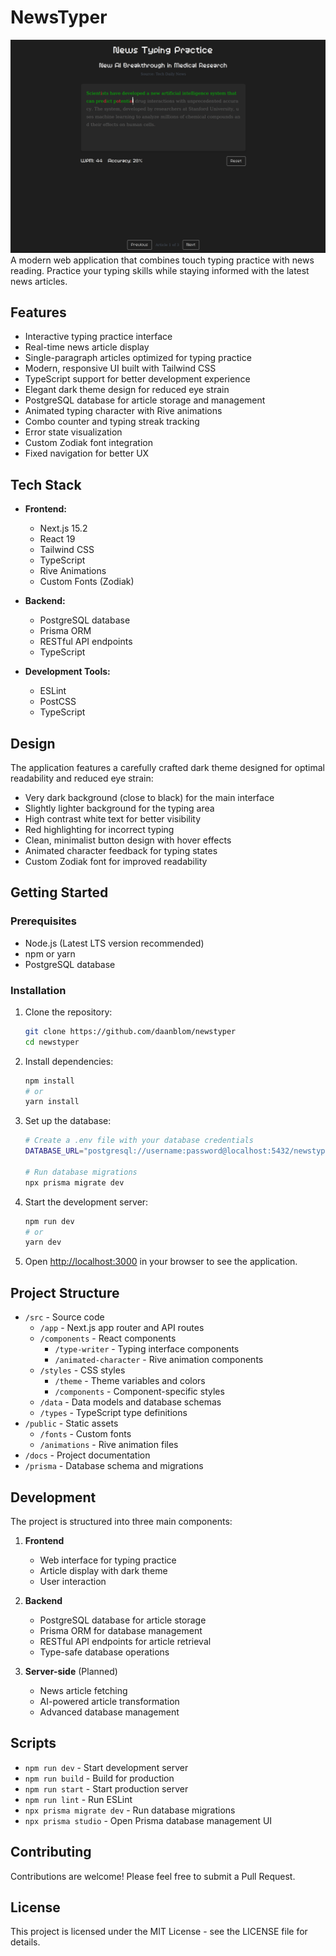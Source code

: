# NewsTyper
![header](./docs/Header.png)
A modern web application that combines touch typing practice with news reading. Practice your typing skills while staying informed with the latest news articles.

## Features

- Interactive typing practice interface
- Real-time news article display
- Single-paragraph articles optimized for typing practice
- Modern, responsive UI built with Tailwind CSS
- TypeScript support for better development experience
- Elegant dark theme design for reduced eye strain
- PostgreSQL database for article storage and management
- Animated typing character with Rive animations
- Combo counter and typing streak tracking
- Error state visualization
- Custom Zodiak font integration
- Fixed navigation for better UX

## Tech Stack

- **Frontend:**
  - Next.js 15.2
  - React 19
  - Tailwind CSS
  - TypeScript
  - Rive Animations
  - Custom Fonts (Zodiak)

- **Backend:**
  - PostgreSQL database
  - Prisma ORM
  - RESTful API endpoints
  - TypeScript

- **Development Tools:**
  - ESLint
  - PostCSS
  - TypeScript

## Design

The application features a carefully crafted dark theme designed for optimal readability and reduced eye strain:
- Very dark background (close to black) for the main interface
- Slightly lighter background for the typing area
- High contrast white text for better visibility
- Red highlighting for incorrect typing
- Clean, minimalist button design with hover effects
- Animated character feedback for typing states
- Custom Zodiak font for improved readability

## Getting Started

### Prerequisites

- Node.js (Latest LTS version recommended)
- npm or yarn
- PostgreSQL database

### Installation

1. Clone the repository:
   ```bash
   git clone https://github.com/daanblom/newstyper
   cd newstyper
   ```

2. Install dependencies:
   ```bash
   npm install
   # or
   yarn install
   ```

3. Set up the database:
   ```bash
   # Create a .env file with your database credentials
   DATABASE_URL="postgresql://username:password@localhost:5432/newstyper"
   
   # Run database migrations
   npx prisma migrate dev
   ```

4. Start the development server:
   ```bash
   npm run dev
   # or
   yarn dev
   ```

5. Open [http://localhost:3000](http://localhost:3000) in your browser to see the application.

## Project Structure

- `/src` - Source code
  - `/app` - Next.js app router and API routes
  - `/components` - React components
    - `/type-writer` - Typing interface components
    - `/animated-character` - Rive animation components
  - `/styles` - CSS styles
    - `/theme` - Theme variables and colors
    - `/components` - Component-specific styles
  - `/data` - Data models and database schemas
  - `/types` - TypeScript type definitions
- `/public` - Static assets
  - `/fonts` - Custom fonts
  - `/animations` - Rive animation files
- `/docs` - Project documentation
- `/prisma` - Database schema and migrations

## Development

The project is structured into three main components:

1. **Frontend**
   - Web interface for typing practice
   - Article display with dark theme
   - User interaction

2. **Backend**
   - PostgreSQL database for article storage
   - Prisma ORM for database management
   - RESTful API endpoints for article retrieval
   - Type-safe database operations

3. **Server-side** (Planned)
   - News article fetching
   - AI-powered article transformation
   - Advanced database management

## Scripts

- `npm run dev` - Start development server
- `npm run build` - Build for production
- `npm run start` - Start production server
- `npm run lint` - Run ESLint
- `npx prisma migrate dev` - Run database migrations
- `npx prisma studio` - Open Prisma database management UI

## Contributing

Contributions are welcome! Please feel free to submit a Pull Request.

## License

This project is licensed under the MIT License - see the LICENSE file for details.
